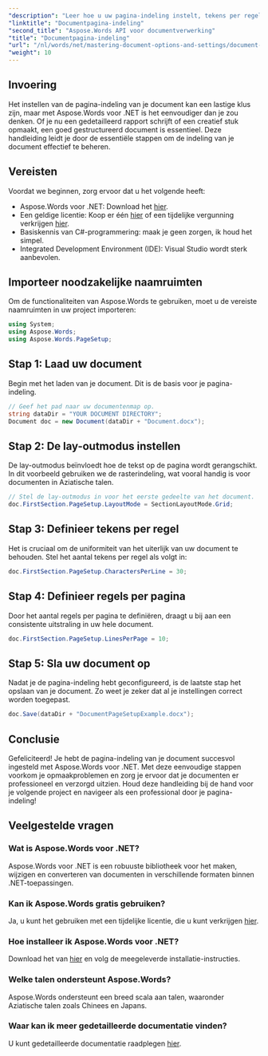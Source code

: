 ```yaml
---
"description": "Leer hoe u uw pagina-indeling instelt, tekens per regel definieert en de weergave van uw document optimaliseert met eenvoudige, uitvoerbare stappen. Perfect voor ontwikkelaars op elk niveau."
"linktitle": "Documentpagina-indeling"
"second_title": "Aspose.Words API voor documentverwerking"
"title": "Documentpagina-indeling"
"url": "/nl/words/net/mastering-document-options-and-settings/document-page-layout/"
"weight": 10
---
```


## Invoering

Het instellen van de pagina-indeling van je document kan een lastige klus zijn, maar met Aspose.Words voor .NET is het eenvoudiger dan je zou denken. Of je nu een gedetailleerd rapport schrijft of een creatief stuk opmaakt, een goed gestructureerd document is essentieel. Deze handleiding leidt je door de essentiële stappen om de indeling van je document effectief te beheren.

## Vereisten

Voordat we beginnen, zorg ervoor dat u het volgende heeft:

- Aspose.Words voor .NET: Download het [hier](https://releases.aspose.com/words/net/).
- Een geldige licentie: Koop er één [hier](https://purchase.aspose.com/buy) of een tijdelijke vergunning verkrijgen [hier](https://purchase.aspose.com/temporary-license/).
- Basiskennis van C#-programmering: maak je geen zorgen, ik houd het simpel.
- Integrated Development Environment (IDE): Visual Studio wordt sterk aanbevolen.

## Importeer noodzakelijke naamruimten

Om de functionaliteiten van Aspose.Words te gebruiken, moet u de vereiste naamruimten in uw project importeren:

```csharp
using System;
using Aspose.Words;
using Aspose.Words.PageSetup;
```

## Stap 1: Laad uw document

Begin met het laden van je document. Dit is de basis voor je pagina-indeling.

```csharp
// Geef het pad naar uw documentenmap op.
string dataDir = "YOUR DOCUMENT DIRECTORY";
Document doc = new Document(dataDir + "Document.docx");
```

## Stap 2: De lay-outmodus instellen

De lay-outmodus beïnvloedt hoe de tekst op de pagina wordt gerangschikt. In dit voorbeeld gebruiken we de rasterindeling, wat vooral handig is voor documenten in Aziatische talen.

```csharp
// Stel de lay-outmodus in voor het eerste gedeelte van het document.
doc.FirstSection.PageSetup.LayoutMode = SectionLayoutMode.Grid;
```

## Stap 3: Definieer tekens per regel

Het is cruciaal om de uniformiteit van het uiterlijk van uw document te behouden. Stel het aantal tekens per regel als volgt in:

```csharp
doc.FirstSection.PageSetup.CharactersPerLine = 30;
```

## Stap 4: Definieer regels per pagina

Door het aantal regels per pagina te definiëren, draagt u bij aan een consistente uitstraling in uw hele document.

```csharp
doc.FirstSection.PageSetup.LinesPerPage = 10;
```

## Stap 5: Sla uw document op

Nadat je de pagina-indeling hebt geconfigureerd, is de laatste stap het opslaan van je document. Zo weet je zeker dat al je instellingen correct worden toegepast.

```csharp
doc.Save(dataDir + "DocumentPageSetupExample.docx");
```

## Conclusie

Gefeliciteerd! Je hebt de pagina-indeling van je document succesvol ingesteld met Aspose.Words voor .NET. Met deze eenvoudige stappen voorkom je opmaakproblemen en zorg je ervoor dat je documenten er professioneel en verzorgd uitzien. Houd deze handleiding bij de hand voor je volgende project en navigeer als een professional door je pagina-indeling!

## Veelgestelde vragen

### Wat is Aspose.Words voor .NET?
Aspose.Words voor .NET is een robuuste bibliotheek voor het maken, wijzigen en converteren van documenten in verschillende formaten binnen .NET-toepassingen.

### Kan ik Aspose.Words gratis gebruiken?
Ja, u kunt het gebruiken met een tijdelijke licentie, die u kunt verkrijgen [hier](https://purchase.aspose.com/temporary-license/).

### Hoe installeer ik Aspose.Words voor .NET?
Download het van [hier](https://releases.aspose.com/words/net/) en volg de meegeleverde installatie-instructies.

### Welke talen ondersteunt Aspose.Words?
Aspose.Words ondersteunt een breed scala aan talen, waaronder Aziatische talen zoals Chinees en Japans.

### Waar kan ik meer gedetailleerde documentatie vinden?
U kunt gedetailleerde documentatie raadplegen [hier](https://reference.aspose.com/words/net/).